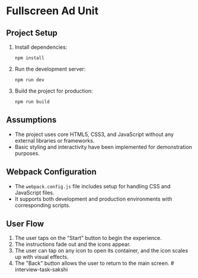 # Fullscreen Ad Unit

## Project Setup

1. Install dependencies:
    ```
    npm install
    ```

2. Run the development server:
    ```
    npm run dev
    ```

3. Build the project for production:
    ```
    npm run build
    ```

## Assumptions

- The project uses core HTML5, CSS3, and JavaScript without any external libraries or frameworks.
- Basic styling and interactivity have been implemented for demonstration purposes.

## Webpack Configuration

- The `webpack.config.js` file includes setup for handling CSS and JavaScript files.
- It supports both development and production environments with corresponding scripts.

## User Flow

1. The user taps on the "Start" button to begin the experience.
2. The instructions fade out and the icons appear.
3. The user can tap on any icon to open its container, and the icon scales up with visual effects.
4. The "Back" button allows the user to return to the main screen.
#   i n t e r v i e w - t a s k - s a k s h i  
 